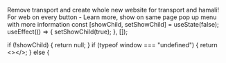 Remove transport and create whole new website for transport and hamali!
For web on every button - Learn more, show on same page pop up menu with more information
const [showChild, setShowChild] = useState(false);
useEffect(() => {
setShowChild(true);
}, []);

if (!showChild) {
return null;
}
if (typeof window === "undefined") {
return <></>;
} else {
